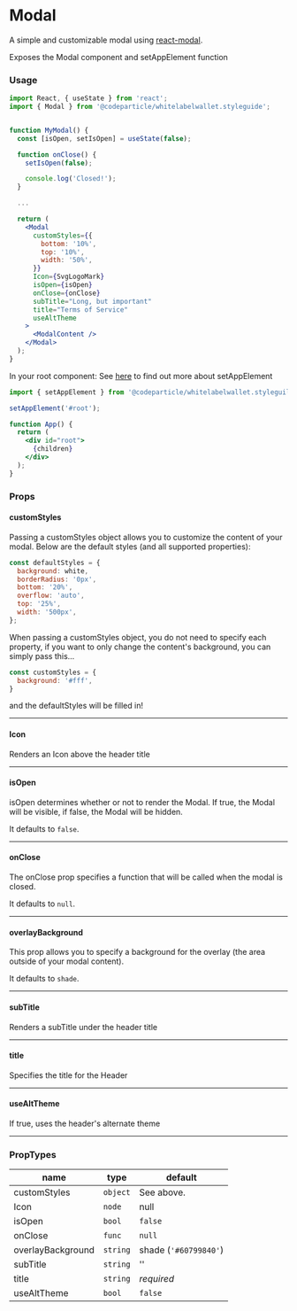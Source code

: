 # Modal

A simple and customizable modal using [react-modal](https://github.com/reactjs/react-modal).

Exposes the Modal component and setAppElement function

### Usage

```jsx
import React, { useState } from 'react';
import { Modal } from '@codeparticle/whitelabelwallet.styleguide';


function MyModal() {
  const [isOpen, setIsOpen] = useState(false);

  function onClose() {
    setIsOpen(false);

    console.log('Closed!');
  }

  ...

  return (
    <Modal
      customStyles={{
        bottom: '10%',
        top: '10%',
        width: '50%',
      }}
      Icon={SvgLogoMark}
      isOpen={isOpen}
      onClose={onClose}
      subTitle="Long, but important"
      title="Terms of Service"
      useAltTheme
    >
      <ModalContent />
    </Modal>
  );
}

```

In your root component:
See [here](http://reactcommunity.org/react-modal/accessibility/) to find out more about setAppElement

```jsx
import { setAppElement } from '@codeparticle/whitelabelwallet.styleguilde';

setAppElement('#root');

function App() {
  return (
    <div id="root">
      {children}
    </div>
  );
}

```

### Props

#### customStyles

Passing a customStyles object allows you to customize the content of your modal. Below are the default styles (and all supported properties):

```js
const defaultStyles = {
  background: white,
  borderRadius: '0px',
  bottom: '20%',
  overflow: 'auto',
  top: '25%',
  width: '500px',
};
```

When passing a customStyles object, you do not need to specify each property, if you want to only change the content's background, you can simply pass this...

```js
const customStyles = {
  background: '#fff',
}
```
and the defaultStyles will be filled in!

----
#### Icon

Renders an Icon above the header title

----
#### isOpen

isOpen determines whether or not to render the Modal. If true, the Modal will be visible, if false, the Modal will be hidden.

It defaults to `false`.

----
#### onClose

The onClose prop specifies a function that will be called when the modal is closed.

It defaults to `null`.

----
#### overlayBackground

This prop allows you to specify a background for the overlay (the area outside of your modal content).

It defaults to `shade`.

----
#### subTitle

Renders a subTitle under the header title

----
#### title

Specifies the title for the Header

----
#### useAltTheme

If true, uses the header's alternate theme

----
### PropTypes

| name | type | default |
| ---- | ---- | ------- |
| customStyles | `object` | See above. |
| Icon | `node` | null |
| isOpen | `bool` | `false` |
| onClose | `func` | `null` |
| overlayBackground | `string` | shade (`'#60799840'`) |
| subTitle | `string` | '' |
| title | `string` | *required* |
| useAltTheme | `bool` | `false` |